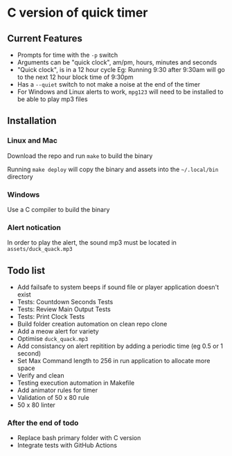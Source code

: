 # C version of quick timer

## Current Features
- Prompts for time with the `-p` switch
- Arguments can be "quick clock", am/pm, hours, minutes and seconds
- "Quick clock", is in a 12 hour cycle Eg: Running 9:30 after 9:30am will
  go to the next 12 hour block time of 9:30pm
- Has a `--quiet` switch to not make a noise at the end of the timer
- For Windows and Linux alerts to work, `mpg123` will need to be installed to
  be able to play mp3 files

## Installation
### Linux and Mac
Download the repo and run `make` to build the binary

Running `make deploy` will copy the binary and assets into the `~/.local/bin`
directory

### Windows
Use a C compiler to build the binary

### Alert notication
In order to play the alert, the sound mp3 must be located in
`assets/duck_quack.mp3`

##  Todo list
- Add failsafe to system beeps if sound file or player application doesn't exist
- Tests: Countdown Seconds Tests
- Tests: Review Main Output Tests
- Tests: Print Clock Tests
- Build folder creation automation on clean repo clone
- Add a meow alert for variety
- Optimise `duck_quack.mp3`
- Add consistancy on alert repitition by adding a periodic time (eg 0.5 or 1
  second)
- Set Max Command length to 256 in run application to allocate more space
- Verify and clean
- Testing execution automation in Makefile
- Add animator rules for timer
- Validation of 50 x 80 rule
- 50 x 80 linter

### After the end of todo
- Replace bash primary folder with C version
- Integrate tests with GitHub Actions
